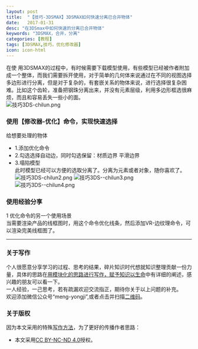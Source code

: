 ```yaml
---
layout: post
title:  "【技巧-3DSMAX】3DSMAX如何快速分离已合并物体"
date:   2017-01-31
desc: "在3DSmax中如何快速的分离已合并物体"
keywords: "3DSMAX，合并，分离"
categories: [教程]
tags: [3DSMAX,技巧，优化修改器]
icon: icon-html
---
```

在使  用3DSMAX的过程中，有时候需要下载模型使用，有些模型已经被作者附加成一个整体，而我们需要拆开使用，对于简单的几何体来说通过在不同的视图选择多边形进行分离，但是对于复杂的，有套嵌关系的物体来说，进行选择很复杂困难。比如这个齿轮，准备把钢珠分离出来，并没有元素层级，利用多边形框选很麻烦，而且和容易丢失一些小的面。  
![技巧3DS-chilun.png](http://upload-images.jianshu.io/upload_images/1853536-db2d8bcb5509ef54.png?imageMogr2/auto-orient/strip%7CimageView2/2/w/1240)
### 使用【修改器-优化】命令，实现快速选择  
给想要处理的物体  
- 1.添加优化命令  
- 2.勾选选择自动边，同时勾选保留：材质边界 平滑边界   
- 3.塌陷模型   
此时模型已经可以方便的选取分离了。分离为元素或者对象，随你喜欢了。  
![技巧3DS-chilun2.png](http://upload-images.jianshu.io/upload_images/1853536-7b3c4cc344b7345f.png?imageMogr2/auto-orient/strip%7CimageView2/2/w/1240)
![技巧3DS--chilun3.png](http://upload-images.jianshu.io/upload_images/1853536-022d07e0d9094c84.png?imageMogr2/auto-orient/strip%7CimageView2/2/w/1240)
![技巧3DS--chilun4.png](http://upload-images.jianshu.io/upload_images/1853536-44dfd829f44372f2.png?imageMogr2/auto-orient/strip%7CimageView2/2/w/1240)  

### 使用经验分享
1 优化命令的另一个使用场景  
当需要渲染产品的线框图时，用这个命令优化线条，然后添加VR-边纹理命令，可以渲染完美线框图了。  
***
### 关于写作
个人很愿意分享学习的过程、思考的结果，碎片知识时代想就知识整理贡献一份力量，具体的思路在[用模块化的思路进行写作，赋予知识以生命]()中有详细的阐述，感兴趣的朋友可以看一下。  
一人经验，一己思考，若有疏漏欢迎交流指正，期待你关于以上问题的补充。  
欢迎添加微信公众号“meng-yongji”,或者点击并扫描[二维码](http://upload-images.jianshu.io/upload_images/1853536-6216bde114999da9.jpg?imageMogr2/auto-orient/strip%7CimageView2/2/w/1240)。
### 关于版权
因为本文采用的特殊[写作方法]()，为了更好的传播作者思路：
- 本文采用[CC BY-NC-ND 4.0](https://creativecommons.org/licenses/by-nc-nd/4.0/deed.zh)授权。